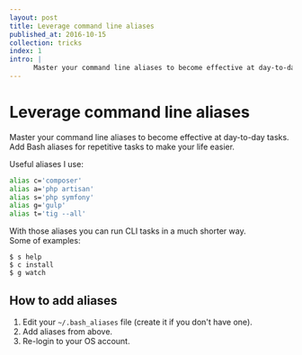 ```yaml
---
layout: post
title: Leverage command line aliases
published_at: 2016-10-15
collection: tricks
index: 1
intro: |
      Master your command line aliases to become effective at day-to-day tasks.
--- 
```


# Leverage command line aliases

Master your command line aliases to become effective at day-to-day tasks.  
Add Bash aliases for repetitive tasks to make your life easier.

Useful aliases I use:

```bash
alias c='composer'
alias a='php artisan'
alias s='php symfony'  
alias g='gulp'
alias t='tig --all'
```

With those aliases you can run CLI tasks in a much shorter way.  
Some of examples:  

```
$ s help
$ c install
$ g watch
```

## How to add aliases

1. Edit your `~/.bash_aliases` file (create it if you don't have one).
2. Add aliases from above.
3. Re-login to your OS account.
